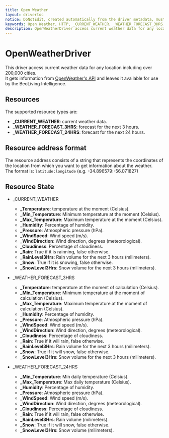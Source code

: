 ```yaml
---
title: Open Weather
layout: drivertoc
notice: DoNotEdit, created automatically from the driver metadata, must be updated on the driver itself
keywords: Open Weather, HTTP, _CURRENT_WEATHER, _WEATHER_FORECAST_3HRS, _WEATHER_FORECAST_24HRS, _Temperature, _Min_Temperature, _Max_Temperature, _Humidity, _Pressure, _WindSpeed, _WindDirection, _Cloudiness, _Rain, _RainLevel3Hrs, _Snow, _SnowLevel3Hrs
description: OpenWeatherDriver access current weather data for any location using OpenWeather's API.
---
```

OpenWeatherDriver
=================

This driver access current weather data for any location including over 200,000 cities.  
It gets information from [OpenWeather's API](http://openweathermap.org/api "OpenWeather's API") and leaves it available for use by the BeoLiving Intelligence.


Resources
---------

The supported resource types are:

 + **_CURRENT_WEATHER**: current weather data.
 + **_WEATHER_FORECAST_3HRS**: forecast for the next 3 hours.
 + **_WEATHER_FORECAST_24HRS**: forecast for the next 24 hours.


Resource address format
-----------------------

The resource address consists of a string that represents the coordinates of the location from which you want to get information about the weather.  
The format is: `latitude:longitude` (e.g. -34.896579:-56.071827)

Resource State
--------------

 + _CURRENT_WEATHER
   - **_Temperature**: temperature at the moment (Celsius).
   - **_Min_Temperature**: Minimum temperature at the moment (Celsius).
   - **_Max_Temperature**: Maximum temperature at the moment (Celsius).
   - **_Humidity**: Percentage of humidity.
   - **_Pressure**: Atmospheric pressure (hPa).
   - **_WindSpeed**: Wind speed (m/s).
   - **_WindDirection**: Wind direction, degrees (meteorological).
   - **_Cloudiness**: Percentage of cloudiness.
   - **_Rain**: True if it is rainning, false otherwise.
   - **_RainLevel3Hrs**: Rain volume for the next 3 hours (milimeters).
   - **_Snow**: True if it is snowing, false otherwise.
   - **_SnowLevel3Hrs**: Snow volume for the next 3 hours (milimeters).

 + _WEATHER_FORECAST_3HRS
   - **_Temperature**: temperature at the moment of calculation (Celsius).
   - **_Min_Temperature**: Minimum temperature at the moment of calculation (Celsius).
   - **_Max_Temperature**: Maximum temperature at the moment of calculation (Celsius).
   - **_Humidity**: Percentage of humidity.
   - **_Pressure**: Atmospheric pressure (hPa).
   - **_WindSpeed**: Wind speed (m/s).
   - **_WindDirection**: Wind direction, degrees (meteorological).
   - **_Cloudiness**: Percentage of cloudiness.
   - **_Rain**: True if it will rain, false otherwise.
   - **_RainLevel3Hrs**: Rain volume for the next 3 hours (milimeters).
   - **_Snow**: True if it will snow, false otherwise.
   - **_SnowLevel3Hrs**: Snow volume for the next 3 hours (milimeters).

 + _WEATHER_FORECAST_24HRS
   - **_Min_Temperature**: Min daily temperature (Celsius).
   - **_Max_Temperature**: Max daily temperature (Celsius).
   - **_Humidity**: Percentage of humidity.
   - **_Pressure**: Atmospheric pressure (hPa).
   - **_WindSpeed**: Wind speed (m/s).
   - **_WindDirection**: Wind direction, degrees (meteorological).
   - **_Cloudiness**: Percentage of cloudiness.
   - **_Rain**: True if it will rain, false otherwise.
   - **_RainLevel3Hrs**: Rain volume (milimeters).
   - **_Snow**: True if it will snow, false otherwise.
   - **_SnowLevel3Hrs**: Snow volume (milimeters).






